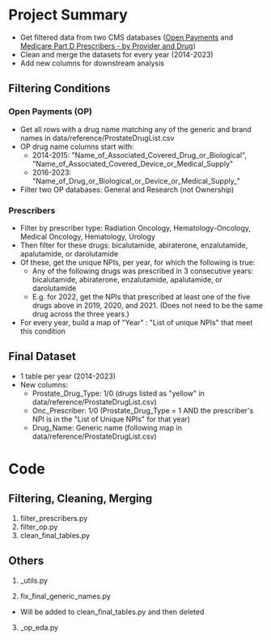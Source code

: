 # Project Summary
* Get filtered data from two CMS databases ([Open Payments](https://openpaymentsdata.cms.gov/) and [Medicare Part D Prescribers - by Provider and Drug](https://data.cms.gov/provider-summary-by-type-of-service/medicare-part-d-prescribers/medicare-part-d-prescribers-by-provider-and-drug))
* Clean and merge the datasets for every year (2014-2023)
* Add new columns for downstream analysis

## Filtering Conditions
### Open Payments (OP)
* Get all rows with a drug name matching any of the generic and brand names in data/reference/ProstateDrugList.csv
* OP drug name columns start with:
   * 2014-2015: "Name_of_Associated_Covered_Drug_or_Biological", "Name_of_Associated_Covered_Device_or_Medical_Supply"
   * 2016-2023: "Name_of_Drug_or_Biological_or_Device_or_Medical_Supply_"
* Filter two OP databases: General and Research (not Ownership)

### Prescribers
* Filter by prescriber type: Radiation Oncology, Hematology-Oncology, Medical Oncology, Hematology, Urology
* Then filter for these drugs: bicalutamide, abiraterone, enzalutamide, apalutamide, or darolutamide
* Of these, get the unique NPIs, per year, for which the following is true:
    * Any of the following drugs was prescribed in 3 consecutive years: bicalutamide, abiraterone, enzalutamide, apalutamide, or darolutamide
    * E.g. for 2022, get the NPIs that prescribed at least one of the five drugs above in 2019, 2020, and 2021. (Does not need to be the same drug across the three years.)
* For every year, build a map of "Year" : "List of unique NPIs" that meet this condition

## Final Dataset
* 1 table per year (2014-2023)
* New columns:
    * Prostate_Drug_Type: 1/0 (drugs listed as "yellow" in data/reference/ProstateDrugList.csv)
    * Onc_Prescriber: 1/0 (Prostate_Drug_Type = 1 AND the prescriber's NPI is in the "List of Unique NPIs" for that year)
    * Drug_Name: Generic name (following map in data/reference/ProstateDrugList.csv)

# Code
## Filtering, Cleaning, Merging
1. filter_prescribers.py
2. filter_op.py
3. clean_final_tables.py

## Others
1. _utils.py

2. fix_final_generic_names.py
* Will be added to clean_final_tables.py and then deleted

3. _op_eda.py
